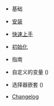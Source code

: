 - 基础
 - [安装](introduction/install)
 - [快速上手](introduction/quickstart)
 - [初始化](introduction/init)


- 指南
 - 自定义的变量 ()
 - 选择器嵌套 ()


- [Changelog](changelog.md)
